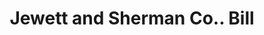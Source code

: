 ---
doi: 10.7916/D8KS83QX
date_other: '1880'
date_other_textual: 1880-1889
form: printed ephemera
genre:
- Invoices
name:
- Jewett and Sherman Co.
object_in_context_url: https://biggert.cul.columbia.edu/items/view/ave_biggert_01610
subject_hierarchical_geographic:
- Milwaukee, Wisconsin, United States
subject_name:
- Jewett and Sherman Co.
title: Jewett and Sherman Co.. Bill
sort_title: Jewett and Sherman Co.. Bill
call_number: ave_biggert_01610
coordinates:
- 43.05,-87.95
pid: ave_biggert_01610
identifiers: ave_biggert_01610
canvas_id: ldpd:396869
permalink: "/items/ave_biggert_01610/"
layout: iiif-image-page
---